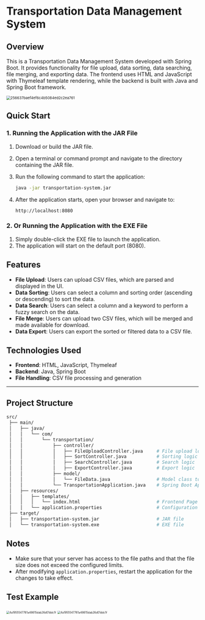 # Transportation Data Management System

## Overview

This is a Transportation Data Management System developed with Spring Boot. It provides functionality for file upload, data sorting, data searching, file merging, and exporting data. The frontend uses HTML and JavaScript with Thymeleaf template rendering, while the backend is built with Java and Spring Boot framework.

<img src="https://raw.githubusercontent.com/ToSniperSam/Transportation-Demo/refs/heads/main/fig/Overview.png" alt="256637baef4ef6c4b5084ed2c2ea761" style="zoom:67%;" />



## Quick Start

### 1. Running the Application with the JAR File

1. Download or build the JAR file.

2. Open a terminal or command prompt and navigate to the directory containing the JAR file.

3. Run the following command to start the application:

   ```bash
   java -jar transportation-system.jar
   ```

4. After the application starts, open your browser and navigate to:

   ```arduino
   http://localhost:8080
   ```

### 2. Or Running the Application with the EXE File

1. Simply double-click the EXE file to launch the application.
2. The application will start on the default port (8080).



## Features

- **File Upload**: Users can upload CSV files, which are parsed and displayed in the UI.
- **Data Sorting**: Users can select a column and sorting order (ascending or descending) to sort the data.
- **Data Search**: Users can select a column and a keyword to perform a fuzzy search on the data.
- **File Merge**: Users can upload two CSV files, which will be merged and made available for download.
- **Data Export**: Users can export the sorted or filtered data to a CSV file.



## Technologies Used

- **Frontend**: HTML, JavaScript, Thymeleaf
- **Backend**: Java, Spring Boot
- **File Handling**: CSV file processing and generation

------



## Project Structure

```bash
src/
 ├── main/
 │   ├── java/
 │   │   └── com/
 │   │       └── transportation/
 │   │           ├── controller/
 │   │           │   ├── FileUploadController.java     # File upload logic
 │   │           │   ├── SortController.java           # Sorting logic
 │   │           │   ├── SearchController.java         # Search logic
 │   │           │   ├── ExportController.java         # Export logic
 │   │           ├── model/
 │   │           │   └── FileData.java                 # Model class to store file data
 │   │           └── TransportationApplication.java    # Spring Boot Application class
 │   ├── resources/
 │   │   ├── templates/
 │   │   │   └── index.html                            # Frontend Page
 │   │   └── application.properties                    # Configuration File
 ├── target/
 │   ├── transportation-system.jar                     # JAR file
 │   └── transportation-system.exe                     # EXE file
```



## Notes

- Make sure that your server has access to the file paths and that the file size does not exceed the configured limits.
- After modifying `application.properties`, restart the application for the changes to take effect.



## Test Example

<img src="https://raw.githubusercontent.com/ToSniperSam/Transportation-Demo/refs/heads/main/fig/Search.png" alt="4a1955547761a48615dab26d01ddc1f" style="zoom:50%;" />
<img src="https://raw.githubusercontent.com/ToSniperSam/Transportation-Demo/refs/heads/main/fig/Merge.png" alt="4a1955547761a48615dab26d01ddc1f" style="zoom:50%;" />
